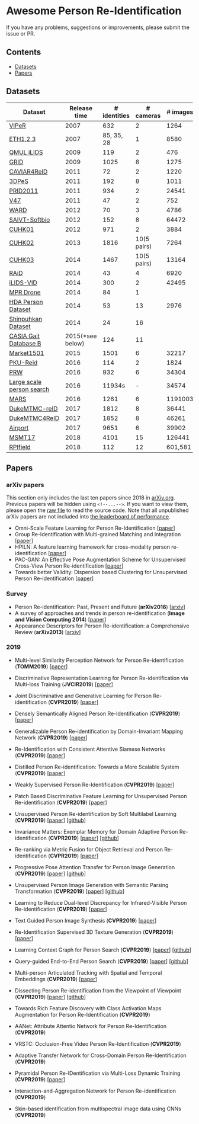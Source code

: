 # Awesome Person Re-Identification

If you have any problems, suggestions or improvements, please submit the issue or PR.

## Contents
* [Datasets](#datasets)
* [Papers](#papers)


<!-- ### Code
- [[C^3 Framework](https://github.com/gjy3035/C-3-Framework)] An open-source PyTorch code for crowd counting, which is released. -->

<!-- ### Technical blog
- [2019.05] [Chinese Blog] C^3 Framework系列之一：一个基于PyTorch的开源人群计数框架 [[Link](https://zhuanlan.zhihu.com/p/65650998)]
- [2019.04] Crowd counting from scratch [[Link](https://github.com/CommissarMa/Crowd_counting_from_scratch)]
- [2017.11] Counting Crowds and Lines with AI [[Link1](https://blog.dimroc.com/2017/11/19/counting-crowds-and-lines/)] [[Link2](https://count.dimroc.com/)] [[Code](https://github.com/dimroc/count)] -->

<!-- ###  GT generation
- Density Map Generation from Key Points [[Matlab Code](https://github.com/aachenhang/crowdcount-mcnn/tree/master/data_preparation)] [[Python Code](https://github.com/leeyeehoo/CSRNet-pytorch/blob/master/make_dataset.ipynb)] [[Fast Python Code](https://github.com/vlad3996/computing-density-maps)] -->


## Datasets

| Dataset                   | Release time     | # identities | # cameras   | # images |
|---------------------------|------------------|--------------|-------------|----------|
| [VIPeR](https://vision.soe.ucsc.edu/node/178)                     | 2007             | 632          | 2           | 1264     | 
| [ETH1,2,3](http://homepages.dcc.ufmg.br/~william/datasets.html)                  | 2007             | 85, 35, 28     | 1           | 8580     | 
| [QMUL iLIDS](http://www.eecs.qmul.ac.uk/~jason/data/i-LIDS_Pedestrian.tgz)                | 2009             | 119          | 2           | 476      | 
| [GRID](http://personal.ie.cuhk.edu.hk/~ccloy/downloads_qmul_underground_reid.html)                      | 2009             | 1025         | 8           | 1275     | 
| [CAVIAR4ReID](http://www.lorisbazzani.info/caviar4reid.html)               | 2011             | 72           | 2           | 1220     | 
| [3DPeS](http://www.openvisor.org/3dpes.asp)                     | 2011             | 192          | 8           | 1011     | 
| [PRID2011](https://www.tugraz.at/institute/icg/research/team-bischof/lrs/downloads/PRID11/)                  | 2011             | 934          | 2           | 24541    | 
| [V47](https://docs.google.com/leaf?id=0B692grTpU3UNZWZlN2I2NWYtYzdhNi00MWJkLWI0YjYtNTg2Zjk1OGFkMGQ1)                       | 2011             | 47           | 2           | 752      | 
| [WARD](https://github.com/iN1k1/CVPR2012/tree/master/toolbox/Datasets)                      | 2012             | 70           | 3           | 4786     | 
| [SAIVT-Softbio](https://researchdatafinder.qut.edu.au/display/n27416)             | 2012             | 152          | 8           | 64472    |                        |
| [CUHK01](http://www.ee.cuhk.edu.hk/~xgwang/CUHK_identification.html)                    | 2012             | 971          | 2           | 3884     |
| [CUHK02](http://www.ee.cuhk.edu.hk/~xgwang/CUHK_identification.html)                    | 2013             | 1816         | 10(5 pairs) | 7264     | 
| [CUHK03](http://www.ee.cuhk.edu.hk/~xgwang/CUHK_identification.html)                    | 2014             | 1467         | 10(5 pairs) | 13164    | 
| [RAiD](http://cs-people.bu.edu/dasabir/raid.php)                      | 2014             | 43           | 4           | 6920     | 
| [iLIDS-VID](http://www.eecs.qmul.ac.uk/~xiatian/downloads_qmul_iLIDS-VID_ReID_dataset.html)                 | 2014             | 300          | 2           | 42495    |
| [MPR Drone](http://www.eecs.qmul.ac.uk/~rlayne/downloads_qmul_drone_dataset.html)                 | 2014             | 84           | 1           |          | 
| [HDA Person Dataset](http://vislab.isr.ist.utl.pt/hda-dataset/)        | 2014             | 53           | 13          | 2976     |                   |
| [Shinpuhkan Dataset](http://www.mm.media.kyoto-u.ac.jp/en/datasets/shinpuhkan/)        | 2014             | 24           | 16          |          |                      |
| [CASIA Gait Database B](http://www.cbsr.ia.ac.cn/english/Gait%20Databases.asp)     | 2015(*see below) | 124          | 11          |          | 
| [Market1501](http://www.liangzheng.org/Project/project_reid.html)                | 2015             | 1501         | 6           | 32217    |
| [PKU-Reid](https://github.com/charliememory/PKU-Reid-Dataset)                  | 2016             | 114          | 2           | 1824     |
| [PRW](http://www.liangzheng.org/Project/project_prw.html)                       | 2016             | 932          | 6           | 34304    |
| [Large scale person search](http://www.ee.cuhk.edu.hk/~xgwang/PS/dataset.html) | 2016             | 11934s       | -           | 34574    |                    |
| [MARS](http://www.liangzheng.com.cn/Project/project_mars.html)                      | 2016             | 1261         | 6           | 1191003  | 
| [DukeMTMC-reID](http://vision.cs.duke.edu/DukeMTMC/)             | 2017             | 1812         | 8           | 36441    |                       |
| [DukeMTMC4ReID](http://vision.cs.duke.edu/DukeMTMC/)             | 2017             | 1852         | 8           | 46261    |                      |
| [Airport](http://www.northeastern.edu/alert/transitioning-technology/alert-datasets/alert-airport-re-identification-dataset/)                   | 2017             | 9651         | 6           | 39902    |
| [MSMT17](http://www.pkuvmc.com/publications/msmt17.html)                    | 2018             | 4101         | 15          | 126441   | 
| [RPIfield](https://drive.google.com/file/d/1GO1zm7vCAJwXgJtoFyUs367_Knz8Ev0A/view?usp=sharing)   | 2018      | 112       | 12        | 601,581       |

## Papers

### arXiv papers
This section only includes the last ten papers since 2018 in [arXiv.org](arXiv.org). Previous papers will be hidden using  ```<!--...-->```. If you want to view them, please open the [raw file](https://raw.githubusercontent.com/gjy3035/Awesome-Crowd-Counting/master/README.md) to read the source code. Note that all unpublished arXiv papers are not included into [the leaderboard of performance](#performance).

- <a name=""></a> Omni-Scale Feature Learning for Person Re-Identification [[paper](https://arxiv.org/abs/1905.00953)]
- <a name=""></a> Group Re-Identification with Multi-grained Matching and Integration [[paper](https://arxiv.org/abs/1905.07108)]
- <a name=""></a> HPILN: A feature learning framework for cross-modality person re-identification [[paper](https://arxiv.org/abs/1906.03142)]
- <a name=""></a> PAC-GAN: An Effective Pose Augmentation Scheme for Unsupervised Cross-View Person Re-identification [[paper](https://arxiv.org/pdf/1906.01792.pdf)]
- <a name=""></a> Towards better Validity: Dispersion based Clustering for Unsupervised Person Re-identification [[paper](https://arxiv.org/abs/1906.01308)]


  
### Survey
- <a name=""></a> Person Re-identification: Past, Present and Future (**arXiv2016**) [[arxiv](https://arxiv.org/abs/1610.02984)]
- <a name=""></a> A survey of approaches and trends in person re-identification (**Image and Vision Computing 2014**) [[paper](https://www.sciencedirect.com/science/article/pii/S0262885614000262)]
- <a name=""></a> Appearance Descriptors for Person Re-identification: a Comprehensive Review (**arXiv2013**) [[arxiv](https://arxiv.org/abs/1307.574)]

### 2019
- <a name=""></a> Multi-level Similarity Perception Network for Person Re-identification (**TOMM2019**) [[paper](https://dl.acm.org/citation.cfm?id=3309881)]
- <a name=""></a> Discriminative Representation Learning for Person Re-identification via Multi-loss Training (**JVCIR2019**) [[paper](https://www.sciencedirect.com/science/article/pii/S1047320319301749)]

- <a name=""></a> Joint Discriminative and Generative Learning for Person Re-identification (**CVPR2019**) [[paper](https://arxiv.org/pdf/1904.07223.pdf)]
- <a name=""></a> Densely Semantically Aligned Person Re-Identification (**CVPR2019**) [[paper](https://arxiv.org/pdf/1812.08967.pdf)]


- <a name=""></a> Generalizable Person Re-identification by Domain-Invariant Mapping Network (**CVPR2019**) [[paper](http://www.eecs.qmul.ac.uk/~js327/Doc/Publication/2019/cvpr2019_dimn.pdf)]
- <a name=""></a> Re-Identification with Consistent Attentive Siamese Networks (**CVPR2019**) [[paper](https://arxiv.org/pdf/1811.07487.pdf)]
- <a name=""></a> Distilled Person Re-identification: Towards a More Scalable System (**CVPR2019**) [[paper](http://129.204.67.179/~wuancong/papers/Distilled%20Person%20Re-identification%20Towards%20a%20More%20Scalable%20System.pdf)]
- <a name=""></a> Weakly Supervised Person Re-Identification (**CVPR2019**) [[paper](https://arxiv.org/pdf/1904.03832.pdf)]
- <a name=""></a> Patch Based Discriminative Feature Learning for Unsupervised Person Re-identification (**CVPR2019**) [[paper](https://kovenyu.com/papers/2019_CVPR_PEDAL.pdf)]
- <a name=""></a> Unsupervised Person Re-identification by Soft Multilabel Learning (**CVPR2019**) [[paper](https://arxiv.org/pdf/1903.06325.pdf)] [[github](https://github.com/KovenYu/MAR)]
- <a name=""></a> Invariance Matters: Exemplar Memory for Domain Adaptive Person Re-identification (**CVPR2019**) [[paper](https://arxiv.org/pdf/1904.01990.pdf)] [[github](https://github.com/zhunzhong07/ECN)]
- <a name=""></a> Re-ranking via Metric Fusion for Object Retrieval and Person Re-identification (**CVPR2019**) [[paper](https://cis.temple.edu/~latecki/Papers/SongCVPR2019.pdf)]
- <a name=""></a> Progressive Pose Attention Transfer for Person Image Generation (**CVPR2019**) [[paper](https://arxiv.org/pdf/1904.03349.pdf)] [[github](https://github.com/tengteng95/Pose-Transfer)]
- <a name=""></a> Unsupervised Person Image Generation with Semantic Parsing Transformation (**CVPR2019**) [[paper](https://arxiv.org/pdf/1904.03379.pdf)] [[github](https://github.com/SijieSong/person_generation_spt)]
- <a name=""></a> Learning to Reduce Dual-level Discrepancy for Infrared-Visible Person Re-identification (**CVPR2019**) [[paper](http://homepage.ntu.edu.tw/~r06944046/pdf/Wang_Learning_to_Reduce_Dual-level_Discrepancy_for_Infrared-Visible_Person_Re-Identification_CVPR19.pdf)]
- <a name=""></a> Text Guided Person Image Synthesis (**CVPR2019**) [[paper](https://arxiv.org/pdf/1904.05118.pdf)]
- <a name=""></a> Re-Identification Supervised 3D Texture Generation (**CVPR2019**) [[paper](https://arxiv.org/pdf/1904.03385.pdf)]
- <a name=""></a> Learning Context Graph for Person Search (**CVPR2019**) [[paper](https://arxiv.org/pdf/1904.01830.pdf)] [[github](https://github.com/sjtuzq/person_search_gcn)]
- <a name=""></a> Query-guided End-to-End Person Search (**CVPR2019**) [[paper](https://arxiv.org/pdf/1905.01203.pdf)] [[github](https://github.com/munjalbharti/Query-guided-End-to-End-Person-Search)]
- <a name=""></a> Multi-person Articulated Tracking with Spatial and Temporal Embeddings (**CVPR2019**) [[paper](https://arxiv.org/pdf/1903.09214.pdf)]
- <a name=""></a> Dissecting Person Re-identification from the Viewpoint of Viewpoint (**CVPR2019**) [[paper](https://arxiv.org/pdf/1812.02162.pdf)] [[github](https://github.com/sxzrt/Dissecting-Person-Re-ID-from-the-Viewpoint-of-Viewpoint)]
- <a name=""></a> Towards Rich Feature Discovery with Class Activation Maps Augmentation for Person Re-Identification (**CVPR2019**)
- <a name=""></a> AANet: Attribute Attentio Network for Person Re-Identification (**CVPR2019**) 
- <a name=""></a> VRSTC: Occlusion-Free Video Person Re-Identification (**CVPR2019**) 
- <a name=""></a> Adaptive Transfer Network for Cross-Domain Person Re-Identification (**CVPR2019**) 
- <a name=""></a> Pyramidal Person Re-IDentification via Multi-Loss Dynamic Training (**CVPR2019**) [[paper](https://arxiv.org/pdf/1810.12193.pdf)]
- <a name=""></a> Interaction-and-Aggregation Network for Person Re-identification (**CVPR2019**) 
- <a name=""></a> Skin-based identification from multispectral image data using CNNs (**CVPR2019**) 



<!--## Leaderboard
The section is being continually updated. Note that some values have superscript, which indicates their source. 

-->

